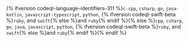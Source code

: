{% ifversion codeql-language-identifiers-311 %}`c-cpp`, `csharp`, `go`, `java-kotlin`, `javascript-typescript`, `python`, {% ifversion codeql-swift-beta %}`ruby`, and `swift`{% else %}and `ruby`{% endif %}{% else %}`cpp`, `csharp`, `go`, `java`, `javascript`, `python`, {% ifversion codeql-swift-beta %}`ruby`, and `swift`{% else %}and `ruby`{% endif %}{% endif %}
